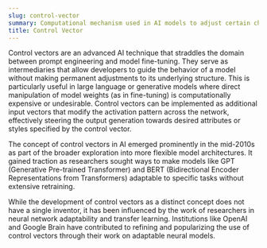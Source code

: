 ```yaml
---
slug: control-vector
summary: Computational mechanism used in AI models to adjust certain characteristics of the model's outputs based on specific parameters or conditions.
title: Control Vector
---
```


Control vectors are an advanced AI technique that straddles the domain between prompt engineering and model fine-tuning. They serve as intermediaries that allow developers to guide the behavior of a model without making permanent adjustments to its underlying structure. This is particularly useful in large language or generative models where direct manipulation of model weights (as in fine-tuning) is computationally expensive or undesirable. Control vectors can be implemented as additional input vectors that modify the activation pattern across the network, effectively steering the output generation towards desired attributes or styles specified by the control vector.

The concept of control vectors in AI emerged prominently in the mid-2010s as part of the broader exploration into more flexible model architectures. It gained traction as researchers sought ways to make models like GPT (Generative Pre-trained Transformer) and BERT (Bidirectional Encoder Representations from Transformers) adaptable to specific tasks without extensive retraining.

While the development of control vectors as a distinct concept does not have a single inventor, it has been influenced by the work of researchers in neural network adaptability and transfer learning. Institutions like OpenAI and Google Brain have contributed to refining and popularizing the use of control vectors through their work on adaptable neural models.
